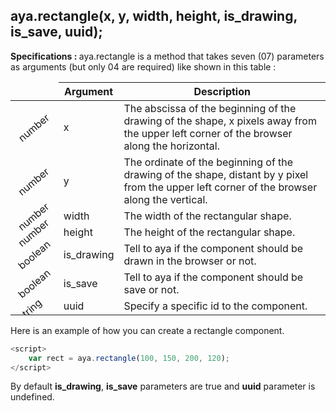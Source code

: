 ## aya.rectangle(x, y, width, height, is_drawing, is_save, uuid);

<style>
.empty-space{
    visibility:hidden;
    display:inline-block;
    border:none;
}
.table_1 .thead-row,
.table_2 .thead-row {
    border-top:none;
}
.type_style{
    transform:rotate(-40deg);
}
</style>
<body>
<b>Specifications : </b>  aya.rectangle is a method that takes seven (07) parameters as arguments (but only 04 are required) like shown in this table :
<table class='table_1'>
    <thead>
    <tr class="thead-row">
        <th class="empty-space"></th>
        <th>Argument</th>
        <th>Description</th>
    </tr>
    </thead>
    <tbody>
    <tr>
        <td class="type_style">number</td>
        <td>x</td>
        <td>The abscissa of the beginning of the drawing of the shape, x pixels away from the upper left corner of the browser along the horizontal.
        </td>
    </tr>
    <tr>
        <td class="type_style">number</td>
        <td>y</td>
        <td>The ordinate of the beginning of the drawing of the shape, distant by y pixel from the upper left corner of the browser along the vertical.
        </td>
    </tr>
     <tr>
        <td class="type_style">number</td>
        <td>width</td>
        <td>The width of the rectangular shape.</td>
    </tr>
     <tr>
        <td class="type_style">number</td>
        <td>height</td>
        <td>The height of the rectangular shape.</td>
    </tr>
      <tr>
        <td class="type_style">boolean</td>
        <td>is_drawing</td>
        <td>Tell to aya if the component should be drawn in the browser or not.</td>
    </tr>
      <tr>
        <td class="type_style">boolean</td>
        <td>is_save</td>
        <td>Tell to aya if the component should be save or not.</td>
    </tr>
      <tr>
        <td class="type_style">string</td>
        <td>uuid</td>
        <td>Specify a specific id to the component.</td>
    </tr>
    </tbody>
</table>
</body>

Here is an example of how you can create a rectangle component.
```js
<script>
    var rect = aya.rectangle(100, 150, 200, 120);
</script>
```
By default <strong>is_drawing</strong>, <strong>is_save</strong> parameters are true and <strong>uuid</strong> parameter is undefined.